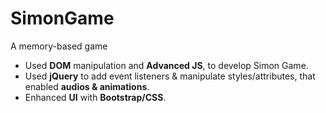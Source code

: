 # SimonGame
A memory-based game
* Used <b>DOM</b> manipulation and <b>Advanced JS</b>, to develop Simon Game.
* Used <b>jQuery</b> to add event listeners &  manipulate styles/attributes, that enabled <b>audios & animations</b>.
* Enhanced <b>UI</b> with <b>Bootstrap/CSS</b>.
